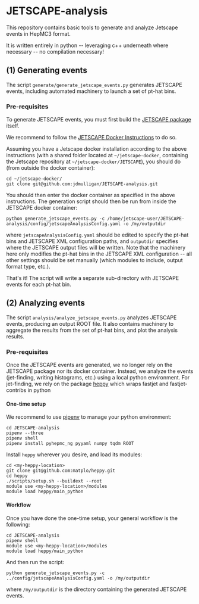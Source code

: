 # JETSCAPE-analysis

This repository contains basic tools to generate and analyze Jetscape events in HepMC3 format.

It is written entirely in python -- leveraging c++ underneath where necessary -- no compilation necessary!

## (1) Generating events

The script `generate/generate_jetscape_events.py` generates JETSCAPE events, 
including automated machinery to launch a set of pt-hat bins.

### Pre-requisites

To generate JETSCAPE events, you must first build the [JETSCAPE package](https://github.com/JETSCAPE/JETSCAPE) itself.

We recommend to follow the [JETSCAPE Docker Instructions](https://github.com/JETSCAPE/JETSCAPE/tree/master/docker) to do so. 

Assuming you have a Jetscape docker installation according to the above instructions 
(with a shared folder located at `~/jetscape-docker`, containing the Jetscape repository at `~/jetscape-docker/JETSCAPE`), 
you should do (from outside the docker container):

```
cd ~/jetscape-docker/
git clone git@github.com:jdmulligan/JETSCAPE-analysis.git
```

You should then enter the docker container as specified in the above instructions.
The generation script should then be run from inside the JETSCAPE docker container:

```
python generate_jetscape_events.py -c /home/jetscape-user/JETSCAPE-analysis/config/jetscapeAnalysisConfig.yaml -o /my/outputdir
```

where `jetscapeAnalysisConfig.yaml` should be edited to specify the pt-hat bins and JETSCAPE XML configuration paths, 
and `outputdir` specifies where the JETSCAPE output files will be written.
Note that the machinery here only modifies the pt-hat bins in the JETSCAPE XML configuration -- all other settings should
be set manually (which modules to include, output format type, etc.).

That's it! The script will write a separate sub-directory with JETSCAPE events for each pt-hat bin. 

## (2) Analyzing events

The script `analysis/analyze_jetscape_events.py` analyzes JETSCAPE events, producing an output ROOT file.
It also contains machinery to aggregate the results from the set of pt-hat bins, and plot the analysis results.

### Pre-requisites

Once the JETSCAPE events are generated, we no longer rely on the JETSCAPE package nor its docker container. 
Instead, we analyze the events (jet-finding, writing histograms, etc.) using a local python environment. 
For jet-finding, we rely on the package [heppy](https://github.com/matplo/heppy) which wraps fastjet and fastjet-contribs in python

#### One-time setup

We recommend to use [pipenv](https://github.com/pypa/pipenv) to manage your python environment:

```
cd JETSCAPE-analysis
pipenv --three
pipenv shell
pipenv install pyhepmc_ng pyyaml numpy tqdm ROOT
```

Install `heppy` wherever you desire, and load its modules:

```
cd <my-heppy-location>
git clone git@github.com:matplo/heppy.git
cd heppy
./scripts/setup.sh --buildext --root
module use <my-heppy-location>/modules
module load heppy/main_python
```

#### Workflow

Once you have done the one-time setup, your general workflow is the following:

```
cd JETSCAPE-analysis
pipenv shell
module use <my-heppy-location>/modules
module load heppy/main_python
```

And then run the script:

```
python generate_jetscape_events.py -c ../config/jetscapeAnalysisConfig.yaml -o /my/outputdir
```

where `/my/outputdir` is the directory containing the generated JETSCAPE events.

